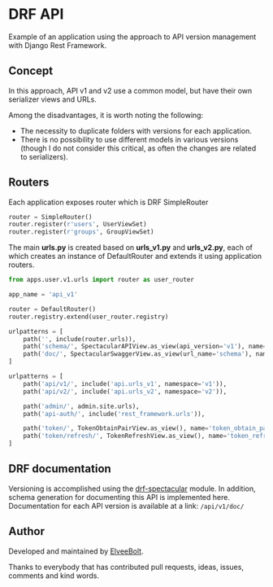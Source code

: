 # DRF API
Example of an application using the approach to API version management with Django Rest Framework.

## Concept
In this approach, API v1 and v2 use a common model, but have their own serializer views and URLs.

Among the disadvantages, it is worth noting the following:
- The necessity to duplicate folders with versions for each application.
- There is no possibility to use different models in various versions (though I do not consider this critical, as often the changes are related to serializers).

## Routers
Each application exposes router which is DRF SimpleRouter

```python
router = SimpleRouter()
router.register(r'users', UserViewSet)
router.register(r'groups', GroupViewSet)
```

The main **urls.py** is created based on **urls_v1.py** and **urls_v2.py**, each of which creates an instance of DefaultRouter and extends it using application routers.

```python
from apps.user.v1.urls import router as user_router

app_name = 'api_v1'

router = DefaultRouter()
router.registry.extend(user_router.registry)

urlpatterns = [
    path('', include(router.urls)),
    path('schema/', SpectacularAPIView.as_view(api_version='v1'), name='schema'),
    path('doc/', SpectacularSwaggerView.as_view(url_name='schema'), name='swagger'),
]
```

```python
urlpatterns = [
    path('api/v1/', include('api.urls_v1', namespace='v1')),
    path('api/v2/', include('api.urls_v2', namespace='v2')),

    path('admin/', admin.site.urls),
    path('api-auth/', include('rest_framework.urls')),

    path('token/', TokenObtainPairView.as_view(), name='token_obtain_pair'),
    path('token/refresh/', TokenRefreshView.as_view(), name='token_refresh'),
]
```

## DRF documentation
Versioning is accomplished using the [drf-spectacular](https://drf-spectacular.readthedocs.io/en/latest/index.html "drf-spectacular") module. In addition, schema generation for documenting this API is implemented here. Documentation for each API version is available at a link: `/api/v1/doc/`

## Author
Developed and maintained by [ElveeBolt](https://github.com/ElveeBolt).

Thanks to everybody that has contributed pull requests, ideas, issues, comments and kind words.